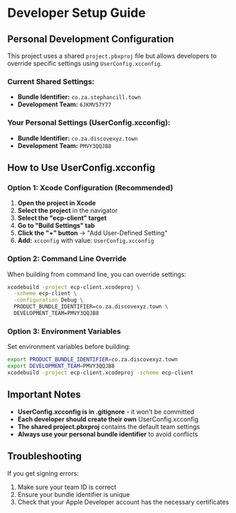 # Developer Setup Guide

## Personal Development Configuration

This project uses a shared `project.pbxproj` file but allows developers to override specific settings using `UserConfig.xcconfig`.

### Current Shared Settings:
- **Bundle Identifier:** `co.za.stephancill.town`
- **Development Team:** `6JKMV57Y77`

### Your Personal Settings (UserConfig.xcconfig):
- **Bundle Identifier:** `co.za.discovexyz.town`
- **Development Team:** `PMVY3QQJB8`

## How to Use UserConfig.xcconfig

### Option 1: Xcode Configuration (Recommended)

1. **Open the project in Xcode**
2. **Select the project** in the navigator
3. **Select the "ecp-client" target**
4. **Go to "Build Settings" tab**
5. **Click the "+" button** → "Add User-Defined Setting"
6. **Add:** `xcconfig` with value: `UserConfig.xcconfig`

### Option 2: Command Line Override

When building from command line, you can override settings:

```bash
xcodebuild -project ecp-client.xcodeproj \
  -scheme ecp-client \
  -configuration Debug \
  PRODUCT_BUNDLE_IDENTIFIER=co.za.discovexyz.town \
  DEVELOPMENT_TEAM=PMVY3QQJB8
```

### Option 3: Environment Variables

Set environment variables before building:

```bash
export PRODUCT_BUNDLE_IDENTIFIER=co.za.discovexyz.town
export DEVELOPMENT_TEAM=PMVY3QQJB8
xcodebuild -project ecp-client.xcodeproj -scheme ecp-client
```

## Important Notes

- **UserConfig.xcconfig is in .gitignore** - it won't be committed
- **Each developer should create their own** UserConfig.xcconfig
- **The shared project.pbxproj** contains the default team settings
- **Always use your personal bundle identifier** to avoid conflicts

## Troubleshooting

If you get signing errors:
1. Make sure your team ID is correct
2. Ensure your bundle identifier is unique
3. Check that your Apple Developer account has the necessary certificates
